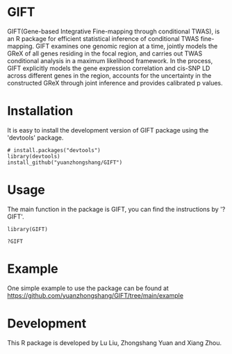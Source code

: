 # GIFT

GIFT(Gene-based Integrative Fine-mapping through conditional TWAS), is an R package for efficient statistical inference of conditional TWAS fine-mapping. GIFT examines one genomic region at a time, jointly models the GReX of all genes residing in the focal region, and carries out TWAS conditional analysis in a maximum likelihood framework. In the process, GIFT explicitly models the gene expression correlation and cis-SNP LD across different genes in the region, accounts for the uncertainty in the constructed GReX through joint inference and provides calibrated p values.

# Installation
It is easy to install the development version of GIFT package using the 'devtools' package. 

```
# install.packages("devtools")
library(devtools)
install_github("yuanzhongshang/GIFT")
```
# Usage
The main function in the package is GIFT, you can find the instructions by '?GIFT'.
```
library(GIFT)

?GIFT
```

# Example
One simple example to use the package can be found at https://github.com/yuanzhongshang/GIFT/tree/main/example

# Development
This R package is developed by Lu Liu, Zhongshang Yuan and Xiang Zhou.
